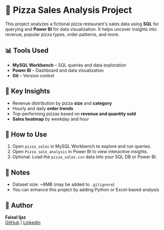 # 🍕 Pizza Sales Analysis Project

This project analyzes a fictional pizza restaurant's sales data using **SQL** for querying and **Power BI** for data visualization. It helps uncover insights into revenue, popular pizza types, order patterns, and more.

## 📊 Tools Used

- **MySQL Workbench** – SQL queries and data exploration
- **Power BI** – Dashboard and data visualization
- **Git** – Version control

## 🧠 Key Insights

- Revenue distribution by pizza **size** and **category**
- Hourly and daily **order trends**
- Top-performing pizzas based on **revenue and quantity sold**
- **Sales heatmap** by weekday and hour

## 🚀 How to Use

1. Open `pizza_sales` in MySQL Workbench to explore and run queries.
2. Open `Pizza_sale_analysis` in Power BI to view interactive insights.
3. Optional: Load the `pizza_sales.csv` data into your SQL DB or Power BI.

## 📝 Notes

- Dataset size: ~8MB (may be added to `.gitignore`)
- You can enhance this project by adding Python or Excel-based analysis

## 📌 Author

**Faisal Ijaz**  
[GitHub](https://github.com/Faisal-58) | [LinkedIn](https://www.linkedin.com/in/faisal-ijaz-44524179/)




